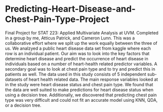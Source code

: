 # Predicting-Heart-Disease-and-Chest-Pain-Type-Project
Final Project for STAT 223: Applied Multivariate Analysis at UVM. Completed in a group by me, Atticus Patrick, and Cameron Lunn. This was a collaborative effort where we split up the work equally between the three of us. We analzyed a public heart disease data set from kaggle where each row is an individual patient. Our aim was to look into the key factors that determine heart disease and predict the occurrence of heart disease in individuals based on a number of heart-health related predictor variables. A secondary goal was to look at chest pain type and to try and predict this in patients as well. The data used in this study consists of 5 independent sub-datasets of heart health related data. The main response variables looked at in the study were heart disease status and chest pain type. We found that the data are well suited to make predictions for heart disease status when using a decision tree. Additionally, we discovered that predicting chest pain type was very difficult and could not fit an accurate model using KNN, QDA, or a decision tree.
